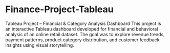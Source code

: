 # Finance-Project-Tableau
Tableau Project – Financial &amp; Category Analysis Dashboard  This project is an interactive Tableau dashboard developed for financial and behavioral analysis of an online retail dataset. The goal was to explore revenue trends, payment patterns, product category distribution, and customer feedback insights using visual storytelling.
